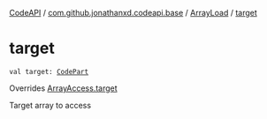 [CodeAPI](../../index.md) / [com.github.jonathanxd.codeapi.base](../index.md) / [ArrayLoad](index.md) / [target](.)

# target

`val target: `[`CodePart`](../../com.github.jonathanxd.codeapi/-code-part/index.md)

Overrides [ArrayAccess.target](../-array-access/target.md)

Target array to access

